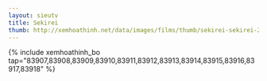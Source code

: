 ```yaml
---
layout: sieutv
title: Sekirei
thumb: http://xemhoathinh.net/data/images/films/thumb/sekirei-sekirei-2012.jpg
---
```

{% include xemhoathinh_bo tap="83907,83908,83909,83910,83911,83912,83913,83914,83915,83916,83917,83918" %} 
